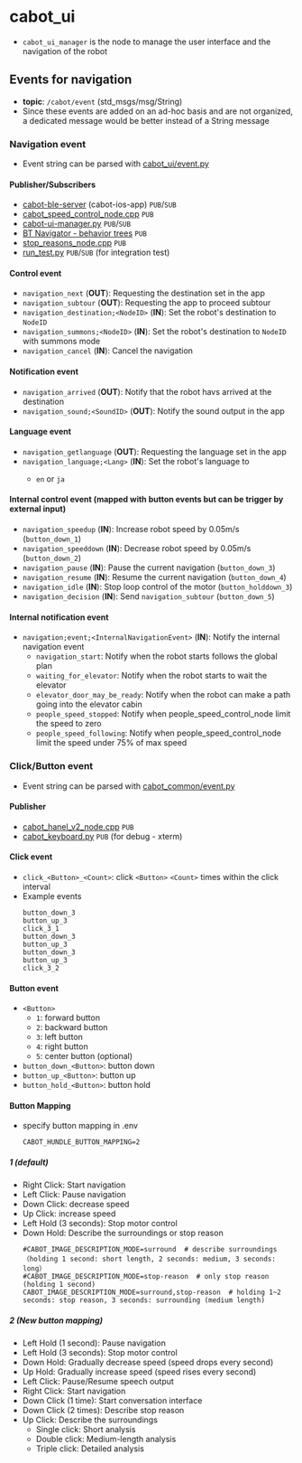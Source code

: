 # cabot_ui

- `cabot_ui_manager` is the node to manage the user interface and the navigation of the robot

## Events for navigation
- **topic**: `/cabot/event` (std_msgs/msg/String)
- Since these events are added on an ad-hoc basis and are not organized, a dedicated message would be better instead of a String message

### Navigation event

- Event string can be parsed with [cabot_ui/event.py](https://github.com/CMU-cabot/cabot-navigation/blob/main/cabot_ui/cabot_ui/event.py)

#### Publisher/Subscribers
- [cabot-ble-server](https://github.com/cmu-cabot/cabot-ble-server) (cabot-ios-app) `PUB`/`SUB`
- [cabot_speed_control_node.cpp](https://github.com/CMU-cabot/cabot-navigation/blob/main/cabot/src/safety/people_speed_control_node.cpp) `PUB`
- [cabot-ui-manager.py](https://github.com/CMU-cabot/cabot-navigation/blob/main/cabot_ui/scripts/cabot_ui_manager.py) `PUB`/`SUB`
- [BT Navigator - behavior trees](https://github.com/CMU-cabot/cabot-navigation/tree/main/cabot_bt/behavior_trees) `PUB`
- [stop_reasons_node.cpp](https://github.com/CMU-cabot/cabot-navigation/blob/main/cabot_ui/scripts/stop_reasons_node.py) `PUB`
- [run_test.py](https://github.com/CMU-cabot/cabot-navigation/blob/main/cabot_navigation2/test/run_test.py) `PUB`/`SUB` (for integration test)

#### Control event
- `navigation_next` (**OUT**): Requesting the destination set in the app
- `navigation_subtour` (**OUT**): Requesting the app to proceed subtour
- `navigation_destination;<NodeID>` (**IN**): Set the robot's destination to `NodeID`
- `navigation_summons;<NodeID>` (**IN**): Set the robot's destination to `NodeID` with summons mode
- `navigation_cancel` (**IN**): Cancel the navigation

#### Notification event
- `navigation_arrived` (**OUT**): Notify that the robot havs arrived at the destination
- `navigation_sound;<SoundID>` (**OUT**): Notify the sound output in the app

#### Language event
- `navigation_getlanguage` (**OUT**): Requesting the language set in the app
- `navigation_language;<Lang>` (**IN**): Set the robot's language to <Lang>
  - `en` or `ja`

#### Internal control event (mapped with button events but can be trigger by external input)
- `navigation_speedup` (**IN**): Increase robot speed by 0.05m/s (`button_down_1`)
- `navigation_speeddown` (**IN**): Decrease robot speed by 0.05m/s (`button_down_2`)
- `navigation_pause` (**IN**): Pause the current navigation (`button_down_3`)
- `navigation_resume` (**IN**): Resume the current navigation  (`button_down_4`)
- `navigation_idle` (**IN**): Stop loop control of the motor (`button_holddown_3`)
- `navigation_decision` (**IN**): Send `navigation_subtour` (`button_down_5`)

#### Internal notification event
- `navigation;event;<InternalNavigationEvent>` (**IN**): Notify the internal navigation event
  - `navigation_start`: Notify when the robot starts follows the global plan
  - `waiting_for_elevator`: Notify when the robot starts to wait the elevator
  - `elevator_door_may_be_ready`: Notify when the robot can make a path going into the elevator cabin
  - `people_speed_stopped`: Notify when people_speed_control_node limit the speed to zero
  - `people_speed_following`: Notify when people_speed_control_node limit the speed under 75% of max speed

### Click/Button event

- Event string can be parsed with [cabot_common/event.py](https://github.com/CMU-cabot/cabot-common/blob/main/cabot_common/cabot_common/event.py)

#### Publisher
- [cabot_hanel_v2_node.cpp](https://github.com/CMU-cabot/cabot-drivers/blob/main/cabot_base/src/cabot/cabot_handle_v2_node.cpp) `PUB`
- [cabot_keyboard.py](https://github.com/CMU-cabot/cabot-navigation/blob/main/cabot_ui/scripts/cabot_keyboard.py) `PUB` (for debug - xterm)

#### Click event
- `click_<Button>_<Count>`: click `<Button>` `<Count>` times within the click interval
- Example events
    ```
    button_down_3
    button_up_3
    click_3_1
    button_down_3
    button_up_3
    button_down_3
    button_up_3
    click_3_2
    ```

#### Button event

- `<Button>`
  - `1`: forward button
  - `2`: backward button
  - `3`: left button
  - `4`: right button
  - `5`: center button (optional)
- `button_down_<Button>`: button down
- `button_up_<Button>`: button up
- `button_hold_<Button>`: button hold


#### Button Mapping
- specify button mapping in .env
  ```
  CABOT_HUNDLE_BUTTON_MAPPING=2
  ```
##### 1 (default)
- Right Click: Start navigation
- Left Click: Pause navigation
- Down Click: decrease speed
- Up Click: increase speed
- Left Hold (3 seconds): Stop motor control
- Down Hold: Describe the surroundings or stop reason
  ```
  #CABOT_IMAGE_DESCRIPTION_MODE=surround  # describe surroundings（holding 1 second: short length, 2 seconds: medium, 3 seconds: long）
  #CABOT_IMAGE_DESCRIPTION_MODE=stop-reason  # only stop reason (holding 1 second)
  CABOT_IMAGE_DESCRIPTION_MODE=surround,stop-reason  # holding 1~2 seconds: stop reason, 3 seconds: surrounding (medium length)
  ```


##### 2 (New button mapping)
- Left Hold (1 second): Pause navigation
- Left Hold (3 seconds): Stop motor control
- Down Hold: Gradually decrease speed (speed drops every second)
- Up Hold: Gradually increase speed (speed rises every second)
- Left Click: Pause/Resume speech output
- Right Click: Start navigation
- Down Click (1 time): Start conversation interface
- Down Click (2 times): Describe stop reason
- Up Click: Describe the surroundings
  - Single click: Short analysis
  - Double click: Medium-length analysis
  - Triple click: Detailed analysis
